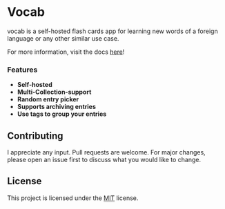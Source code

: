 # Vocab

vocab is a self-hosted flash cards app for learning new words of a foreign language or any other similar use case. 

For more information, visit the docs [here](https://vocab.dyme.one/docs)!

### Features

- **Self-hosted**
- **Multi-Collection-support**
- **Random entry picker**
- **Supports archiving entries**
- **Use tags to group your entries**

## Contributing

I appreciate any input. Pull requests are welcome. For major changes, please open an issue first
to discuss what you would like to change.

## License

This project is licensed under the [MIT](./LICENSE) license.